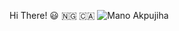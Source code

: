 Hi There! 😃 🇳🇬 🇨🇦
<picture>
 <source media="(prefers-color-scheme: dark)" srcset="![image](https://github.com/user-attachments/assets/6e4cadef-d22a-4301-a8cd-6af8036746c4)
">
 <source media="(prefers-color-scheme: light)" srcset="![image](https://github.com/user-attachments/assets/b9a841c9-e8eb-4ec9-ae18-532b331379ea)
">
 <img alt="Mano Akpujiha" src="![image](https://github.com/user-attachments/assets/668d8b23-3b27-4737-a9ad-24b7307bbdab)
">
</picture>
